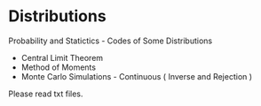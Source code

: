 # Distributions
Probability and Statictics - Codes of Some Distributions 
 - Central Limit Theorem
 - Method of Moments
 - Monte Carlo Simulations - Continuous ( Inverse and Rejection )
 
Please read txt files.
